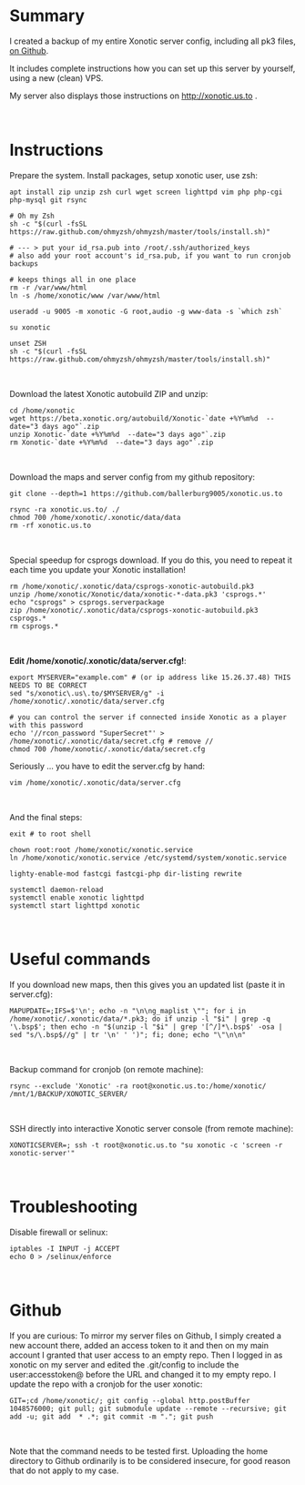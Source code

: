 Summary
=======

I created a backup of my entire Xonotic server config, including all pk3 files, [on Github](https://github.com/ballerburg9005/xonotic.us.to).

It includes complete instructions how you can set up this server by yourself, using a new (clean) VPS.
 
My server also displays those instructions on http://xonotic.us.to .
<p><br>

Instructions
============

Prepare the system. Install packages, setup xonotic user, use zsh:
```
apt install zip unzip zsh curl wget screen lighttpd vim php php-cgi php-mysql git rsync

# Oh my Zsh
sh -c "$(curl -fsSL https://raw.github.com/ohmyzsh/ohmyzsh/master/tools/install.sh)"

# --- > put your id_rsa.pub into /root/.ssh/authorized_keys
# also add your root account's id_rsa.pub, if you want to run cronjob backups

# keeps things all in one place 
rm -r /var/www/html
ln -s /home/xonotic/www /var/www/html
 
useradd -u 9005 -m xonotic -G root,audio -g www-data -s `which zsh`

su xonotic

unset ZSH
sh -c "$(curl -fsSL https://raw.github.com/ohmyzsh/ohmyzsh/master/tools/install.sh)"
```
<br>

Download the latest Xonotic autobuild ZIP and unzip:
```
cd /home/xonotic
wget https://beta.xonotic.org/autobuild/Xonotic-`date +%Y%m%d  --date="3 days ago"`.zip
unzip Xonotic-`date +%Y%m%d  --date="3 days ago"`.zip
rm Xonotic-`date +%Y%m%d  --date="3 days ago"`.zip
```
<br>

Download the maps and server config from my github repository:
```
git clone --depth=1 https://github.com/ballerburg9005/xonotic.us.to
 
rsync -ra xonotic.us.to/ ./
chmod 700 /home/xonotic/.xonotic/data/data
rm -rf xonotic.us.to
```
<bR>

Special speedup for csprogs download. If you do this, you need to repeat it each time you update your Xonotic installation!
```
rm /home/xonotic/.xonotic/data/csprogs-xonotic-autobuild.pk3
unzip /home/xonotic/Xonotic/data/xonotic-*-data.pk3 'csprogs.*'
echo "csprogs" > csprogs.serverpackage
zip /home/xonotic/.xonotic/data/csprogs-xonotic-autobuild.pk3 csprogs.*
rm csprogs.*
```
<br>

**Edit /home/xonotic/.xonotic/data/server.cfg!**:
```
export MYSERVER="example.com" # (or ip address like 15.26.37.48) THIS NEEDS TO BE CORRECT
sed "s/xonotic\.us\.to/$MYSERVER/g" -i /home/xonotic/.xonotic/data/server.cfg

# you can control the server if connected inside Xonotic as a player with this password
echo '//rcon_password "SuperSecret"' >  /home/xonotic/.xonotic/data/secret.cfg # remove //
chmod 700 /home/xonotic/.xonotic/data/secret.cfg
```

Seriously ... you have to edit the server.cfg by hand:
```
vim /home/xonotic/.xonotic/data/server.cfg
```
<br>

And the final steps:
```
exit # to root shell

chown root:root /home/xonotic/xonotic.service
ln /home/xonotic/xonotic.service /etc/systemd/system/xonotic.service

lighty-enable-mod fastcgi fastcgi-php dir-listing rewrite

systemctl daemon-reload
systemctl enable xonotic lighttpd 
systemctl start lighttpd xonotic
```
<br><p>

Useful commands
===============
If you download new maps, then this gives you an updated list (paste it in server.cfg):
```
MAPUPDATE=;IFS=$'\n'; echo -n "\n\ng_maplist \""; for i in /home/xonotic/.xonotic/data/*.pk3; do if unzip -l "$i" | grep -q '\.bsp$'; then echo -n "$(unzip -l "$i" | grep '[^/]*\.bsp$' -osa | sed "s/\.bsp$//g" | tr '\n' ' ')"; fi; done; echo "\"\n\n"
```
<br>

Backup command for cronjob (on remote machine):
```
rsync --exclude 'Xonotic' -ra root@xonotic.us.to:/home/xonotic/ /mnt/1/BACKUP/XONOTIC_SERVER/
```
<br>

SSH directly into interactive Xonotic server console (from remote machine):
```
XONOTICSERVER=; ssh -t root@xonotic.us.to "su xonotic -c 'screen -r xonotic-server'"
```
<br><p> 

Troubleshooting
===============
Disable firewall or selinux:
```
iptables -I INPUT -j ACCEPT
echo 0 > /selinux/enforce
```
<br><p> 

Github
======
If you are curious: To mirror my server files on Github, I simply created a new account there, added an 
access token to it and then on my main account I granted that user access 
to an empty repo. Then I logged in as xonotic on my server and edited the
.git/config to include the user:accesstoken@ before the URL and changed it to my empty repo. I update the repo with a cronjob for the user xonotic: 

```
GIT=;cd /home/xonotic/; git config --global http.postBuffer 1048576000; git pull; git submodule update --remote --recursive; git add -u; git add  * .*; git commit -m "."; git push
```
<br>

Note that the command needs to be tested first. Uploading the home directory to Github ordinarily is to be considered insecure, for good reason that do not apply to my case.
<p><br>
